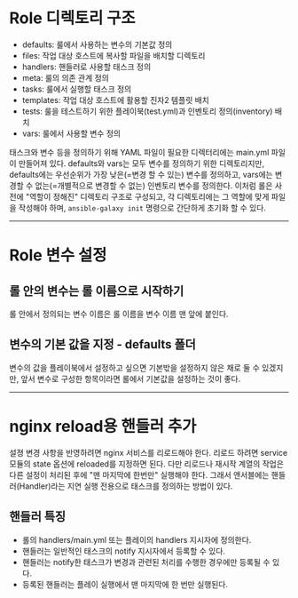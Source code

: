 # Role 디렉토리 구조
- defaults: 룰에서 사용하는 변수의 기본값 정의
- files: 작업 대상 호스트에 복사할 파일을 배치할 디렉토리
- handlers: 핸들러로 사용할 태스크 정의
- meta: 룰의 의존 관계 정의
- tasks: 룰에서 실행할 태스크 정의
- templates: 작업 대상 호스트에 활용할 진자2 템플릿 배치
- tests: 룰을 테스트하기 위한 플레이북(test.yml)과 인벤토리 정의(inventory) 배치
- vars: 룰에서 사용할 변수 정의

태스크와 변수 등을 정의하기 위해 YAML 파일이 필요한 디렉터리에는 main.yml 파일이 만들어져 있다.
defaults와 vars는 모두 변수를 정의하기 위한 디렉토리지만, defaults에는 우선순위가 가장 낮은(=변경 할 수 있는) 변수를 정의하고, vars에는 변경할 수 없는(=개별적으로 변경할 수 없는) 인벤토리 변수를 정의한다.
이처럼 롤은 사전에 "역할이 정해진" 디렉토리 구조로 구성되고, 각 디렉토리에는 그 역할에 맞게 파일을 작성해야 하며,
`ansible-galaxy init` 명령으로 간단하게 초기화 할 수 있다.

***

# Role 변수 설정

## 롤 안의 변수는 롤 이름으로 시작하기
롤 안에서 정의되는 변수 이름은 롤 이름을 변수 이름 맨 앞에 붙인다.


## 변수의 기본 값을 지정 - defaults 폴더
변수의 값을 플레이북에서 설정하고 싶으면 기본밗을 설정하지 않은 채로 둘 수 있겠지만, 앞서 변수로 구성한 항목이라면 롤에서 기본값을 설정하는 것이 좋다.

***

# nginx reload용 핸들러 추가
설졍 변경 사항을 반영하려면 nginx 서비스를 리로드해야 한다. 리로드 하려면 service 모듈의 state 옵션에 reloaded를 지정하면 된다. 다만 리로드나 재시작 계열의 작업은 다른 설정이 처리된 후에 "맨 마지막에 한번만" 실행해야 한다.
그래서 앤서블에는 핸들러(Handler)라는 지연 실행 전용으로 태스크를 정의하는 방법이 있다.

## 핸들러 특징
- 롤의 handlers/main.yml 또는 플레이의 handlers 지시자에 정의한다.
- 핸들러는 일반적인 태스크의 notify 지시자에서 등록할 수 있다.
- 핸들러는 notify한 태스크가 변경과 관련된 처리를 수행한 경우에만 등록될 수 있다.
- 등록된 핸들러는 플레이 실행에서 맨 마지막에 한 번만 실행된다.
